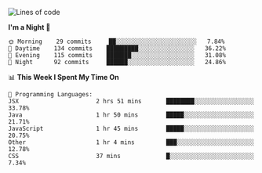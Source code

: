 <!--START_SECTION:waka-->
![Lines of code](https://img.shields.io/badge/From%20Hello%20World%20I%27ve%20Written-142730%20lines%20of%20code-blue)

**I'm a Night 🦉** 

```text
🌞 Morning    29 commits     ██░░░░░░░░░░░░░░░░░░░░░░░   7.84% 
🌆 Daytime    134 commits    █████████░░░░░░░░░░░░░░░░   36.22% 
🌃 Evening    115 commits    ███████░░░░░░░░░░░░░░░░░░   31.08% 
🌙 Night      92 commits     ██████░░░░░░░░░░░░░░░░░░░   24.86%

```


📊 **This Week I Spent My Time On** 

```text
💬 Programming Languages: 
JSX                      2 hrs 51 mins       ████████░░░░░░░░░░░░░░░░░   33.78% 
Java                     1 hr 50 mins        █████░░░░░░░░░░░░░░░░░░░░   21.71% 
JavaScript               1 hr 45 mins        █████░░░░░░░░░░░░░░░░░░░░   20.75% 
Other                    1 hr 4 mins         ███░░░░░░░░░░░░░░░░░░░░░░   12.78% 
CSS                      37 mins             █░░░░░░░░░░░░░░░░░░░░░░░░   7.34%

```


<!--END_SECTION:waka-->
